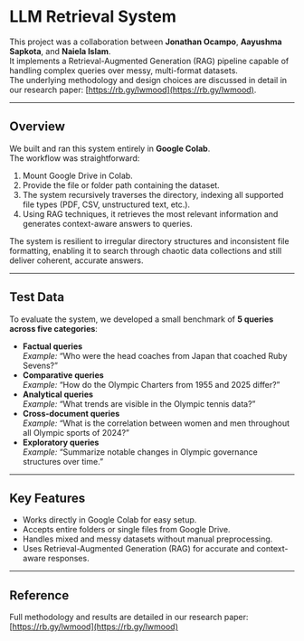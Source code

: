 # LLM Retrieval System

This project was a collaboration between **Jonathan Ocampo**, **Aayushma Sapkota**, and **Naiela Islam**.  
It implements a Retrieval-Augmented Generation (RAG) pipeline capable of handling complex queries over messy, multi-format datasets.  
The underlying methodology and design choices are discussed in detail in our research paper: [https://rb.gy/lwmood](https://rb.gy/lwmood).

---

## Overview

We built and ran this system entirely in **Google Colab**.  
The workflow was straightforward:  
1. Mount Google Drive in Colab.  
2. Provide the file or folder path containing the dataset.  
3. The system recursively traverses the directory, indexing all supported file types (PDF, CSV, unstructured text, etc.).  
4. Using RAG techniques, it retrieves the most relevant information and generates context-aware answers to queries.

The system is resilient to irregular directory structures and inconsistent file formatting, enabling it to search through chaotic data collections and still deliver coherent, accurate answers.

---

## Test Data

To evaluate the system, we developed a small benchmark of **5 queries across five categories**:

- **Factual queries**  
  *Example:* “Who were the head coaches from Japan that coached Ruby Sevens?”
- **Comparative queries**  
  *Example:* “How do the Olympic Charters from 1955 and 2025 differ?”
- **Analytical queries**  
  *Example:* “What trends are visible in the Olympic tennis data?”
- **Cross-document queries**  
  *Example:* “What is the correlation between women and men throughout all Olympic sports of 2024?”
- **Exploratory queries**  
  *Example:* “Summarize notable changes in Olympic governance structures over time.”

---

## Key Features
- Works directly in Google Colab for easy setup.
- Accepts entire folders or single files from Google Drive.
- Handles mixed and messy datasets without manual preprocessing.
- Uses Retrieval-Augmented Generation (RAG) for accurate and context-aware responses.

---

## Reference
Full methodology and results are detailed in our research paper: [https://rb.gy/lwmood](https://rb.gy/lwmood)
